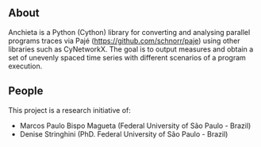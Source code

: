 ## About
Anchieta is a Python (Cython) library for converting and analysing parallel programs traces via Pajé (https://github.com/schnorr/paje) using other libraries such as  CyNetworkX. The goal is to output measures and obtain a set of unevenly spaced time series with different scenarios of a program execution.

## People
This project is a research initiative of:
- Marcos Paulo Bispo Magueta (Federal University of São Paulo - Brazil)
- Denise Stringhini (PhD. Federal University of São Paulo - Brazil)
